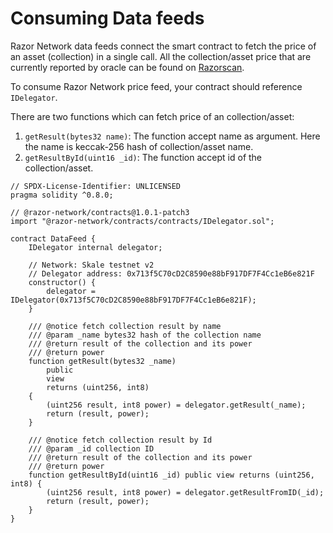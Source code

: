 # Consuming Data feeds

Razor Network data feeds connect the smart contract to fetch the price of an asset (collection) in a single call.
All the collection/asset price that are currently reported by oracle can be found on [Razorscan](https://razorscan.io/).

To consume Razor Network price feed, your contract should reference `IDelegator`.

There are two functions which can fetch price of an collection/asset:

1. `getResult(bytes32 name)`: The function accept name as argument. Here the name is keccak-256 hash of collection/asset name.
2. `getResultById(uint16 _id)`: The function accept id of the collection/asset.

```solidity
// SPDX-License-Identifier: UNLICENSED
pragma solidity ^0.8.0;

// @razor-network/contracts@1.0.1-patch3
import "@razor-network/contracts/contracts/IDelegator.sol";

contract DataFeed {
    IDelegator internal delegator;

    // Network: Skale testnet v2
    // Delegator address: 0x713f5C70cD2C8590e88bF917DF7F4Cc1eB6e821F
    constructor() {
        delegator = IDelegator(0x713f5C70cD2C8590e88bF917DF7F4Cc1eB6e821F);
    }

    /// @notice fetch collection result by name
    /// @param _name bytes32 hash of the collection name
    /// @return result of the collection and its power
    /// @return power
    function getResult(bytes32 _name)
        public
        view
        returns (uint256, int8)
    {
        (uint256 result, int8 power) = delegator.getResult(_name);
        return (result, power);
    }

    /// @notice fetch collection result by Id
    /// @param _id collection ID
    /// @return result of the collection and its power
    /// @return power
    function getResultById(uint16 _id) public view returns (uint256, int8) {
        (uint256 result, int8 power) = delegator.getResultFromID(_id);
        return (result, power);
    }
}

```
